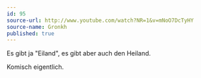 ```yaml
---
id: 95
source-url: http://www.youtube.com/watch?NR=1&v=mNoO7DcTyHY
source-name: Gronkh
published: true
---
```


<p>Es gibt ja "Eiland", es gibt aber auch den Heiland.</p>

<p>Komisch eigentlich.</p>


